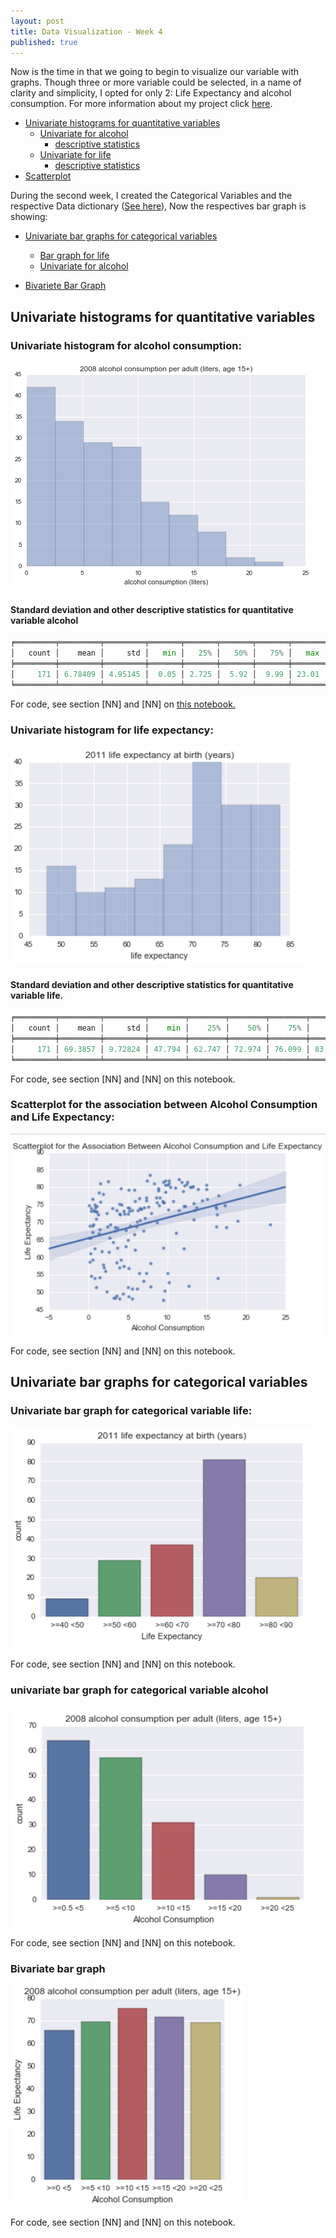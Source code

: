 ```yaml
---
layout: post
title: Data Visualization - Week 4
published: true
---
```


Now is the time in that we going to begin to visualize our variable with graphs.
Though three or more variable could be selected, in a name of clarity and simplicity, I opted for only 2: Life Expectancy and alcohol consumption. For more information about my project click [here](https://sidon.github.io/data-visualization-week1/).

+ [Univariate histograms for quantitative variables](#univar1)
  + [Univariate for alcohol ](#univar1)
    + [descriptive statistics](#desc1)
  + [Univariate for life](#univar2)
    + [descriptive statistics](#desc2)
+ [Scatterplot ](#scatter1)

During the second week, I created the Categorical Variables and the respective Data dictionary ([See here](https://sidon.github.io/data-visualization-week3/#categorical)), Now the respectives bar graph is showing:

+ [Univariate bar graphs for categorical variables](#barqt)
  + [Bar graph for life](#categ_life)
  + [Univariate for alcohol](#categ_alcohol)

+ [Bivariete Bar Graph](#bivar)

## <a name = "histqt"></a>Univariate histograms for quantitative variables

### <a name = "univar1"></a>Univariate histogram for alcohol consumption:

![Alcohol1](/images/unialcohol1.png)


   #### <a name = "desc1"></a>Standard deviation and other descriptive statistics for quantitative variable alcohol

```python
╒═════════╤═════════╤═════════╤═══════╤═══════╤═══════╤═══════╤═══════╕
│   count │    mean │     std │   min │   25% │   50% │   75% │   max │
╞═════════╪═════════╪═════════╪═══════╪═══════╪═══════╪═══════╪═══════╡
│     171 │ 6.78409 │ 4.95145 │  0.05 │ 2.725 │  5.92 │  9.99 │ 23.01 │
╘═════════╧═════════╧═════════╧═══════╧═══════╧═══════╧═══════╧═══════╛
```
For code, see section [NN] and [NN] on [this notebook.](https://github.com/Sidon/Sidon.github.io/blob/master/_posts/submitw4.ipynb)

### <a name = "univar2"></a>Univariate histogram for life expectancy:
![Life1](/images/unilife1.png)

   #### <a name = "desc2"></a>Standard deviation and other descriptive statistics for quantitative variable life.

```python
╒═════════╤═════════╤═════════╤════════╤════════╤════════╤════════╤════════╕
│   count │    mean │     std │    min │    25% │    50% │    75% │    max │
╞═════════╪═════════╪═════════╪════════╪════════╪════════╪════════╪════════╡
│     171 │ 69.3857 │ 9.72824 │ 47.794 │ 62.747 │ 72.974 │ 76.099 │ 83.394 │
╘═════════╧═════════╧═════════╧════════╧════════╧════════╧════════╧════════╛
```
For code, see section [NN] and [NN] on this notebook.

### <a name = "scatter1"></a>Scatterplot for the association between Alcohol Consumption and Life Expectancy:
![Scatter1](/images/scatter1.png)

For code, see section [NN] and [NN] on this notebook.

## <a name = "barqt"></a>Univariate bar graphs for categorical variables

### <a name = "categ_life"></a>Univariate bar graph for categorical variable life:

![Categ1](/images/unicateg_life.png)

For code, see section [NN] and [NN] on this notebook.

### <a name = "categ_alcohol"></a>univariate bar graph for categorical variable alcohol

![Categ2](/images/unicateg_alcohol.png)

For code, see section [NN] and [NN] on this notebook.


### <a name = "bivar"></a>Bivariate bar graph

![Bivar1](/images/bivar.png)

For code, see section [NN] and [NN] on this notebook.
